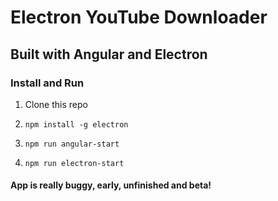 # Electron YouTube Downloader

## Built with Angular and Electron

### Install and Run

1. Clone this repo

2. `npm install -g electron`

3. `npm run angular-start`

4. `npm run electron-start`

#### App is really buggy, early, unfinished and beta!
